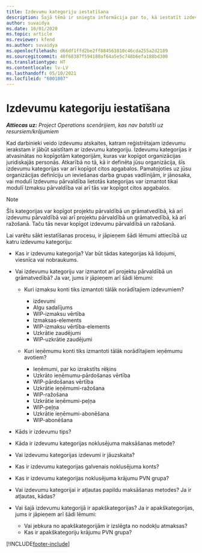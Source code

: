 ```yaml
---
title: Izdevumu kategoriju iestatīšana
description: Šajā tēmā ir sniegta informācija par to, kā iestatīt izdevumu kategorijas un kopīgotās kategorijas izdevumu atskaitēm.
author: suvaidya
ms.date: 10/01/2020
ms.topic: article
ms.reviewer: kfend
ms.author: suvaidya
ms.openlocfilehash: d66df1ffd2be2ff884561010c46cda255a2d2189
ms.sourcegitcommit: 40f68387f594180af64a5e5c748b6efa188bd300
ms.translationtype: HT
ms.contentlocale: lv-LV
ms.lasthandoff: 05/10/2021
ms.locfileid: "6001807"
---
```

# <a name="set-up-expense-categories"></a>Izdevumu kategoriju iestatīšana

_**Attiecas uz:** Project Operations scenārijiem, kas nav balstīti uz resursiem/krājumiem_

Kad darbinieki veido izdevumu atskaites, katram reģistrētajam izdevumu ierakstam ir jābūt saistītam ar izdevumu kategoriju. Izdevumu kategorijas ir atvasinātas no kopīgotām kategorijām, kuras var kopīgot organizācijas juridiskajās personās. Atkarībā no tā, kā ir definēta jūsu organizācija, šīs izdevumu kategorijas var arī kopīgot citos apgabalos. Pamatojoties uz jūsu organizācijas definīciju un ieviešanas darba grupas vadlīnijām, ir jānosaka, vai modulī Izdevumu pārvaldība lietotās kategorijas var izmantot tikai modulī Izmaksu pārvaldība vai arī tās var kopīgot citos apgabalos.

> [!NOTE]
> Šīs kategorijas var kopīgot projektu pārvaldībā un grāmatvedībā, kā arī izdevumu pārvaldībā vai arī projektu pārvaldībā un grāmatvedībā, kā arī ražošanā. Taču tās nevar kopīgot izdevumu pārvaldībā un ražošanā.

Lai varētu sākt iestatīšanas procesu, ir jāpieņem šādi lēmumi attiecībā uz katru izdevumu kategoriju:

- Kas ir izdevumu kategorija? Var būt tādas kategorijas kā lidojumi, viesnīca vai nobraukums.
- Vai izdevumu kategoriju var izmantot arī projektu pārvaldībā un grāmatvedībā? Ja var, jums ir jāpieņem arī šādi lēmumi:

    - Kuri izmaksu konti tiks izmantoti tālāk norādītajiem izdevumiem?

        - izdevumi
        - Algu sadalījums
        - WIP-izmaksu vērtība
        - Izmaksas-elements
        - WIP-izmaksu vērtība-elements
        - Uzkrātie zaudējumi
        - WIP-uzkrātie zaudējumi

    - Kuri ieņēmumu konti tiks izmantoti tālāk norādītajiem ieņēmumu avotiem?

        - Ieņēmumi, par ko izrakstīts rēķins
        - Uzkrāto ieņēmumu-pārdošanas vērtība
        - WIP-pārdošanas vērtība
        - Uzkrātie ieņēmumi-ražošana
        - WIP-ražošana
        - Uzkrātie ieņēmumi-peļņa
        - WIP-peļņa
        - Uzkrātie ieņēmumi-abonēšana
        - WIP-abonēšana

- Kāds ir izdevumu tips?
- Kāda ir izdevumu kategorijas noklusējuma maksāšanas metode?
- Vai izdevumu kategorijas izdevumi ir jāuzskaita?
- Kas ir izdevumu kategorijas galvenais noklusējuma konts?
- Kas ir izdevumu kategorijas noklusējuma krājumu PVN grupa?
- Vai izdevumu kategorijai ir atļautas papildu maksāšanas metodes? Ja ir atļautas, kādas?
- Vai šajā izdevumu kategorijā ir apakškategorijas? Ja ir apakškategorijas, jums ir jāpieņem arī šādi lēmumi:

    - Vai jebkura no apakškategorijām ir izslēgta no nodokļu atmaksas?
    - Kas ir apakškategoriju krājumu PVN grupa?


[!INCLUDE[footer-include](../includes/footer-banner.md)]